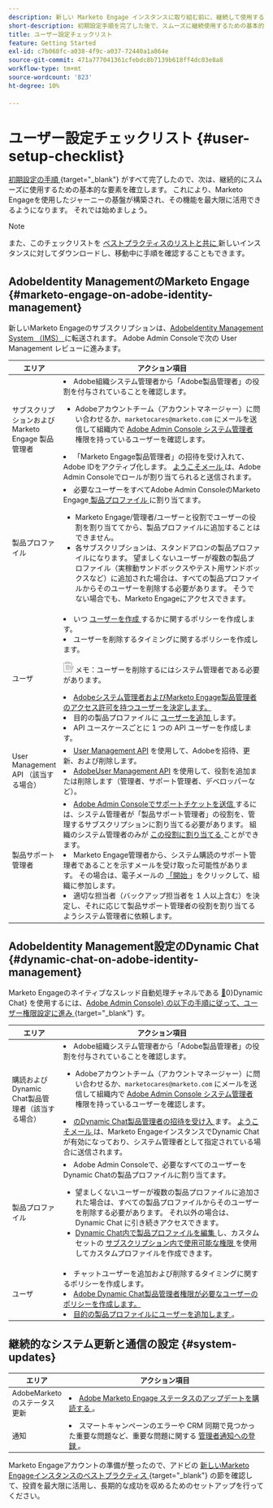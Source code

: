 ```yaml
---
description: 新しい Marketo Engage インスタンスに取り組む前に、継続して使用するための基本的な手順をいくつか完了する必要があります。これらの手順には、ユーザーアカウントの設定、サポート管理者の設定、進行中のシステムアップデートの購読が含まれます。
short-description: 初期設定手順を完了した後で、スムーズに継続使用するための基本的な要素を確立する方法について説明します。
title: ユーザー設定チェックリスト
feature: Getting Started
exl-id: c7b068fc-a038-4f9c-a037-72440a1a864e
source-git-commit: 471a777041361cfebdc8b7139b618ff4dc03e8a8
workflow-type: tm+mt
source-wordcount: '823'
ht-degree: 10%

---
```


# ユーザー設定チェックリスト {#user-setup-checklist}

[ 初期設定の手順 ](/help/marketo/getting-started/initial-setup/setup-steps.md){target="_blank"} がすべて完了したので、次は、継続的にスムーズに使用するための基本的な要素を確立します。 これにより、Marketo Engageを使用したジャーニーの基盤が構築され、その機能を最大限に活用できるようになります。 それでは始めましょう。

>[!NOTE]
>
>また、このチェックリストを [ ベストプラクティスのリストと共に ](/help/marketo/getting-started/implementing-a-new-marketo-engage-instance/assets/adobe-marketo-engage-new-instance-admin-checklist.xlsx) 新しいインスタンスに対してダウンロードし、移動中に手順を確認することもできます。

## AdobeIdentity ManagementのMarketo Engage {#marketo-engage-on-adobe-identity-management}

新しいMarketo Engageのサブスクリプションは、[AdobeIdentity Management System （IMS） ](https://experienceleague.adobe.com/docs/marketo/using/product-docs/administration/marketo-with-adobe-identity/adobe-identity-management-overview.html) に転送されます。 Adobe Admin Consoleで次の User Management レビューに進みます。

<table>
<thead>
  <tr>
    <th style="width:20%">エリア</th>
    <th style="width:80%">アクション項目</th>
  </tr>
</thead>
<tbody>
  <tr>
    <td>サブスクリプションおよび Marketo Engage 製品管理者</td>
    <td><li>Adobe組織システム管理者から「Adobe製品管理者」の役割を付与されていることを確認します。</li> 
    <ul>
    <li>Adobeアカウントチーム（アカウントマネージャー）に問い合わせるか、<code>marketocares@marketo.com</code> にメールを送信して組織内で <a href="https://experienceleague.adobe.com/docs/marketo/using/product-docs/administration/marketo-with-adobe-identity/adobe-identity-management-overview.html">Adobe Admin Console システム管理者 </a> 権限を持っているユーザーを確認します。</li></ul>
    <li>「Marketo Engage製品管理者」の招待を受け入れて、Adobe IDをアクティブ化します。 <a href="https://experienceleague.adobe.com/docs/marketo/using/product-docs/administration/marketo-with-adobe-identity/admin-setup.html?lang=en#create-a-product-profile"> ようこそメール </a> は、Adobe Admin Consoleでロールが割り当てられると送信されます。</li></td>
  </tr>
  <tr>
    <td>製品プロファイル</td>
    <td><li>必要なユーザーをすべてAdobe Admin ConsoleのMarketo Engage<a href="https://experienceleague.adobe.com/en/docs/marketo/using/product-docs/administration/marketo-with-adobe-identity/admin-setup#create-a-product-profile"> 製品プロファイル </a> に割り当てます。</li>
    <ul>
    <li>Marketo Engage/管理者/ユーザーと役割でユーザーの役割を割り当ててから、製品プロファイルに追加することはできません。</li>
    <li>各サブスクリプションは、スタンドアロンの製品プロファイルになります。 望ましくないユーザーが複数の製品プロファイル（実稼動サンドボックスやテスト用サンドボックスなど）に追加された場合は、すべての製品プロファイルからそのユーザーを削除する必要があります。 そうでない場合でも、Marketo Engageにアクセスできます。</li></ul></td>
  </tr>
  <tr>
    <td>ユーザ</td>
    <td><li>いつ <a href="https://experienceleague.adobe.com/docs/marketo/using/product-docs/administration/marketo-with-adobe-identity/add-or-remove-a-user.html"> ユーザーを作成 </a> するかに関するポリシーを作成します。</li> <li>ユーザーを削除するタイミングに関するポリシーを作成します。</li>
    <p><img src="assets/note-icon.png" alt="メモアイコン"> メモ：ユーザーを削除するにはシステム管理者である必要があります。
    <li><a href="https://experienceleague.adobe.com/docs/marketo/using/product-docs/administration/marketo-with-adobe-identity/adobe-identity-management-overview.html">Adobeシステム管理者およびMarketo Engage製品管理者のアクセス許可を持つユーザーを決定します。</a> <li>目的の製品プロファイルに <a href="https://experienceleague.adobe.com/en/docs/marketo/using/product-docs/administration/marketo-with-adobe-identity/add-or-remove-a-user"> ユーザーを追加 </a> します。</li>
    <li>API ユースケースごとに 1 つの API ユーザーを作成します。</li></td>
  </tr>
  <tr>
    <td>User Management API （該当する場合）</td>
    <td><li><a href="https://www.adobe.io/apis/experienceplatform/umapi-new.html">User Management API</a> を使用して、Adobeを招待、更新、および削除します。</li>
    <li><a href="https://developer.adobe.com/umapi/">AdobeUser Management API</a> を使用して、役割を追加または削除します（管理者、サポート管理者、デベロッパーなど）。</li>
    </td>
  </tr>
  <tr>
    <td>製品サポート管理者</td>
    <td><li><a href="https://experienceleague.adobe.com/docs/customer-one/using/home.html#create-a-support-ticket-with-admin-console">Adobe Admin Consoleでサポートチケットを送信 </a> するには、システム管理者が「製品サポート管理者」の役割を、管理するサブスクリプションに割り当てる必要があります。 組織のシステム管理者のみが <a href="https://experienceleague.adobe.com/docs/customer-one/using/home.html#assign-the-support-admin-role"> この役割に割り当てる </a> ことができます。</li>
    <li>Marketo Engage管理者から、システム購読のサポート管理者であることを示すメールを受け取った可能性があります。 その場合は、電子メールの <a href="https://experienceleague.adobe.com/en/docs/customer-one/using/home#assign-the-support-admin-role"> 「開始 </a>」をクリックして、組織に参加します。</li>
    <li>適切な担当者（バックアップ担当者を 1 人以上含む）を決定し、それに応じて製品サポート管理者の役割を割り当てるようシステム管理者に依頼します。</li></td>
  </tr>
</tbody>
</table>

## AdobeIdentity Management設定のDynamic Chat {#dynamic-chat-on-adobe-identity-management}

Marketo Engageのネイティブなスレッド自動処理チャネルである [&#128279;](https://experienceleague.adobe.com/docs/marketo/using/product-docs/demand-generation/dynamic-chat/dynamic-chat-overview.html?lang=ja)0&rbrace;Dynamic Chat&rbrace; を使用するには、[Adobe Admin Console&rbrace; の以下の手順に従って、ユーザー権限設定に進み ](https://adminconsole.adobe.com/){target="_blank"} す。

<table>
<thead>
  <tr>
    <th style="width:20%">エリア</th>
    <th style="width:80%">アクション項目</th>
  </tr>
</thead>
<tbody>
  <tr>
    <td>購読およびDynamic Chat製品管理者（該当する場合）</td>
    <td><li>Adobe組織システム管理者から「Adobe製品管理者」の役割を付与されていることを確認します。</li> 
    <ul><li>Adobeアカウントチーム（アカウントマネージャー）に問い合わせるか、<code>marketocares@marketo.com</code> にメールを送信して組織内で <a href="https://experienceleague.adobe.com/docs/marketo/using/product-docs/administration/marketo-with-adobe-identity/adobe-identity-management-overview.html">Adobe Admin Console システム管理者 </a> 権限を持っているユーザーを確認します。</li></ul>
    <li><a href="https://experienceleague.adobe.com/docs/marketo/using/product-docs/demand-generation/dynamic-chat/setup-and-configuration/initial-setup.html?lang=ja"> のDynamic Chat製品管理者の招待を受け入 </a> ます。 <a href="https://experienceleague.adobe.com/docs/marketo/using/product-docs/demand-generation/dynamic-chat/setup-and-configuration/initial-setup.html?lang=ja"> ようこそメール </a> は、Marketo EngageインスタンスでDynamic Chatが有効になっており、システム管理者として指定されている場合に送信されます。</li></td>
  </tr>
  <tr>
    <td>製品プロファイル</td>
    <td><li>Adobe Admin Consoleで、必要なすべてのユーザーをDynamic Chatの製品プロファイルに割り当てます。</li> 
    <ul>
    <li>望ましくないユーザーが複数の製品プロファイルに追加された場合は、すべての製品プロファイルからそのユーザーを削除する必要があります。 それ以外の場合は、Dynamic Chat に引き続きアクセスできます。</li>
    <li><a href="https://experienceleague.adobe.com/ja/docs/marketo/using/product-docs/demand-generation/dynamic-chat/setup-and-configuration/permissions#edit-existing-permissions">Dynamic Chat内で製品プロファイルを編集 </a> し、カスタムセットの <a href="https://experienceleague.adobe.com/ja/docs/marketo/using/product-docs/demand-generation/dynamic-chat/setup-and-configuration/permissions#list-of-permissions"> サブスクリプション内で使用可能な権限 </a> を使用してカスタムプロファイルを作成できます。</li></td>
  </tr>
  <tr>
    <td>ユーザ</td>
    <td><li>チャットユーザーを追加および削除するタイミングに関するポリシーを作成します。</li>
    <li><a href="https://experienceleague.adobe.com/en/docs/marketo/using/product-docs/demand-generation/dynamic-chat/setup-and-configuration/initial-setup#access-admin-console">Adobe Dynamic Chat製品管理者権限が必要なユーザーのポリシーを作成します。</a></li>
    <li><a href="https://experienceleague.adobe.com/en/docs/marketo/using/product-docs/demand-generation/dynamic-chat/setup-and-configuration/add-or-remove-chat-users#add-a-chat-user"> 目的の製品プロファイルにユーザーを追加します </a>。</li></td>
  </tr>
</tbody>
</table>

## 継続的なシステム更新と通信の設定 {#system-updates}

<table>
<thead>
  <tr>
    <th style="width:20%">エリア</th>
    <th style="width:80%">アクション項目</th>
  </tr>
</thead>
<tbody>
  <tr>
    <td>AdobeMarketoのステータス更新</td>
    <td><li><a href="https://status.adobe.com/cloud/experience_cloud">Adobe Marketo Engage ステータスのアップデートを購読する </a>。</li></td>
  </tr>
  <tr>
    <td>通知</td>
    <td><li>スマートキャンペーンのエラーや CRM 同期で見つかった重要な問題など、重要な問題に関する <a href="https://experienceleague.adobe.com/en/docs/marketo/using/product-docs/core-marketo-concepts/miscellaneous/understanding-notifications#subscribe-to-notifications"> 管理者通知への登録 </a>。</li></td>
  </tr>
</tbody>
</table>

<p>

Marketo Engageアカウントの準備が整ったので、アドビの [ 新しいMarketo Engageインスタンスのベストプラクティス ](/help/marketo/getting-started/implementing-a-new-marketo-engage-instance/where-to-start.md){target="_blank"} の節を確認して、投資を最大限に活用し、長期的な成功を収めるためのセットアップを行ってください。
